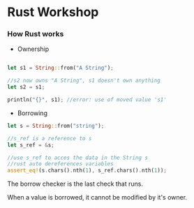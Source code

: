 # Rust Workshop

### How Rust works

- Ownership

```rust

let s1 = String::from("A String");

//s2 now owns "A String", s1 doesn't own anything
let s2 = s1;

println("{}", s1); //error: use of moved value 's1'
```

- Borrowing 

```rust
let s = String::from("string");

//s_ref is a reference to s
let s_ref = &s;

//use s_ref to acces the data in the String s
//rust auto dereferences variables
assert_eq!(s.chars().nth(1), s_ref.chars().nth(1));


```
The borrow checker is the last check that runs.

When a value is borrowed, it cannot be modified by it's owner.